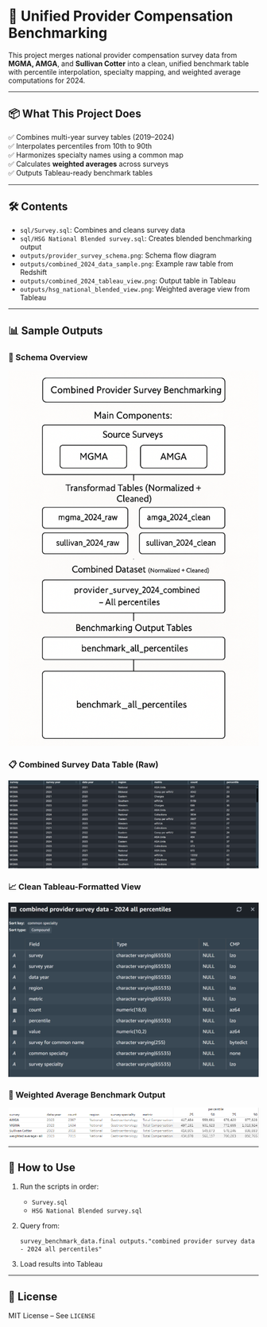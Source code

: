 # 🏥 Unified Provider Compensation Benchmarking

This project merges national provider compensation survey data from **MGMA, AMGA**, and **Sullivan Cotter** into a clean, unified benchmark table with percentile interpolation, specialty mapping, and weighted average computations for 2024.

---

## 📦 What This Project Does

✅ Combines multi-year survey tables (2019–2024)  
✅ Interpolates percentiles from 10th to 90th  
✅ Harmonizes specialty names using a common map  
✅ Calculates **weighted averages** across surveys  
✅ Outputs Tableau-ready benchmark tables

---

## 🛠️ Contents

- `sql/Survey.sql`: Combines and cleans survey data
- `sql/HSG National Blended survey.sql`: Creates blended benchmarking output
- `outputs/provider_survey_schema.png`: Schema flow diagram
- `outputs/combined_2024_data_sample.png`: Example raw table from Redshift
- `outputs/combined_2024_tableau_view.png`: Output table in Tableau
- `outputs/hsg_national_blended_view.png`: Weighted average view from Tableau

---

## 📊 Sample Outputs

### 📘 Schema Overview
![Schema](outputs/provider_survey_schema.png)

### 📋 Combined Survey Data Table (Raw)
![Raw Table](outputs/combined_2024_data_sample.png)

### 📈 Clean Tableau-Formatted View
![Tableau View](outputs/combined_2024_tableau_view.png)

### 🧮 Weighted Average Benchmark Output
![Blended View](outputs/hsg_national_blended_view.png)

---

## 🚀 How to Use

1. Run the scripts in order:
   - `Survey.sql`
   - `HSG National Blended survey.sql`

2. Query from:
   ```
   survey_benchmark_data.final outputs."combined provider survey data - 2024 all percentiles"
   ```

3. Load results into Tableau
---

## 📄 License

MIT License – See `LICENSE`

